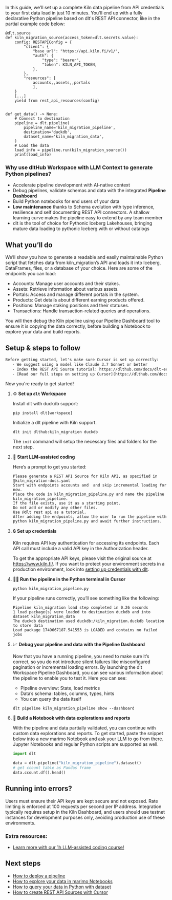 In this guide, we'll set up a complete Kiln data pipeline from API credentials to your first data load in just 10 minutes. You'll end up with a fully declarative Python pipeline based on dlt's REST API connector, like in the partial example code below:

```python-outcome
@dlt.source
def kiln_migration_source(access_token=dlt.secrets.value):
    config: RESTAPIConfig = {
        "client": {
            "base_url": "https://api.kiln.fi/v1/",
            "auth": {
                "type": "bearer",
                "token": KILN_API_TOKEN,
            },
        },
        "resources": [
            accounts,,assets,,portals
            ],
    }
    [...]
    yield from rest_api_resources(config)


def get_data() -> None:
    # Connect to destination
    pipeline = dlt.pipeline(
        pipeline_name='kiln_migration_pipeline',
        destination='duckdb',
        dataset_name='kiln_migration_data', 
    )
    # Load the data
    load_info = pipeline.run(kiln_migration_source())
    print(load_info) 
```

### Why use dltHub Workspace with LLM Context to generate Python pipelines?

- Accelerate pipeline development with AI-native context
- Debug pipelines, validate schemas and data with the integrated **Pipeline Dashboard**
- Build Python notebooks for end users of your data
- **Low maintenance** thanks to Schema evolution with type inference, resilience and self documenting REST API connectors. A shallow learning curve makes the pipeline easy to extend by any team member
- dlt is the tool of choice for Pythonic Iceberg Lakehouses, bringing mature data loading to pythonic Iceberg with or without catalogs

## What you’ll do

We’ll show you how to generate a readable and easily maintainable Python script that fetches data from kiln_migration’s API and loads it into Iceberg, DataFrames, files, or a database of your choice. Here are some of the endpoints you can load:

- Accounts: Manage user accounts and their stakes.
- Assets: Retrieve information about various assets.
- Portals: Access and manage different portals in the system.
- Products: Get details about different earning products offered.
- Positions: Manage staking positions and their statuses.
- Transactions: Handle transaction-related queries and operations.

You will then debug the Kiln pipeline using our Pipeline Dashboard tool to ensure it is copying the data correctly, before building a Notebook to explore your data and build reports.

## Setup & steps to follow

```default
Before getting started, let's make sure Cursor is set up correctly:
   - We suggest using a model like Claude 3.7 Sonnet or better
   - Index the REST API Source tutorial: https://dlthub.com/docs/dlt-ecosystem/verified-sources/rest_api/ and add it to context as **@dlt rest api**
   - [Read our full steps on setting up Cursor](https://dlthub.com/docs/dlt-ecosystem/llm-tooling/cursor-restapi#23-configuring-cursor-with-documentation)
```

Now you're ready to get started!

1. ⚙️ **Set up `dlt` Workspace**
    
    Install dlt with duckdb support:
    ```shell
    pip install dlt[workspace]
    ```

    Initialize a dlt pipeline with Kiln support.
    ```shell
    dlt init dlthub:kiln_migration duckdb
    ```

    The `init` command will setup the necessary files and folders for the next step.
    
2. 🤠 **Start LLM-assisted coding**
    
    Here’s a prompt to get you started:
    
    ```prompt
    Please generate a REST API Source for Kiln API, as specified in @kiln_migration-docs.yaml 
    Start with endpoints accounts and  and skip incremental loading for now. 
    Place the code in kiln_migration_pipeline.py and name the pipeline kiln_migration_pipeline. 
    If the file exists, use it as a starting point. 
    Do not add or modify any other files. 
    Use @dlt rest api as a tutorial. 
    After adding the endpoints, allow the user to run the pipeline with python kiln_migration_pipeline.py and await further instructions.
    ```

    
3. 🔒 **Set up credentials** 
    
    Kiln requires API key authentication for accessing its endpoints. Each API call must include a valid API key in the Authorization header.
    
    To get the appropriate API keys, please visit the original source at https://www.kiln.fi/.
    If you want to protect your environment secrets in a production environment, look into [setting up credentials with dlt](https://dlthub.com/docs/walkthroughs/add_credentials).
    
4. 🏃‍♀️ **Run the pipeline in the Python terminal in Cursor**
    
    ```shell
    python kiln_migration_pipeline.py
    ```
    
    If your pipeline runs correctly, you’ll see something like the following:
    
    ```shell
    Pipeline kiln_migration load step completed in 0.26 seconds
    1 load package(s) were loaded to destination duckdb and into dataset kiln_migration_data
    The duckdb destination used duckdb:/kiln_migration.duckdb location to store data
    Load package 1749667187.541553 is LOADED and contains no failed jobs
    ```
    
5. 📈 **Debug your pipeline and data with the Pipeline Dashboard**

    Now that you have a running pipeline, you need to make sure it’s correct, so you do not introduce silent failures like misconfigured pagination or incremental loading errors. By launching the dlt Workspace Pipeline Dashboard, you can see various information about the pipeline to enable you to test it. Here you can see:
    - Pipeline overview: State, load metrics
    - Data’s schema: tables, columns, types, hints
    - You can query the data itself
    
    ```shell
    dlt pipeline kiln_migration_pipeline show --dashboard
    ```
    
6. 🐍 **Build a Notebook with data explorations and reports**

    With the pipeline and data partially validated, you can continue with custom data explorations and reports. To get started, paste the snippet below into a new marimo Notebook and ask your LLM to go from there. Jupyter Notebooks and regular Python scripts are supported as well.

    
    ```python
    import dlt

   data = dlt.pipeline("kiln_migration_pipeline").dataset()
   # get ccount table as Pandas frame
   data.ccount.df().head()
    ```

## Running into errors?

Users must ensure their API keys are kept secure and not exposed. Rate limiting is enforced at 100 requests per second per IP address. Integration typically requires setup in the Kiln Dashboard, and users should use testnet instances for development purposes only, avoiding production use of these environments.

### Extra resources:

- [Learn more with our 1h LLM-assisted coding course!](https://www.youtube.com/watch?v=GGid70rnJuM)

## Next steps

- [How to deploy a pipeline](https://dlthub.com/docs/walkthroughs/deploy-a-pipeline)
- [How to explore your data in marimo Notebooks](https://dlthub.com/docs/general-usage/dataset-access/marimo)
- [How to query your data in Python with dataset](https://dlthub.com/docs/general-usage/dataset-access/dataset)
- [How to create REST API Sources with Cursor](https://dlthub.com/docs/dlt-ecosystem/llm-tooling/cursor-restapi)